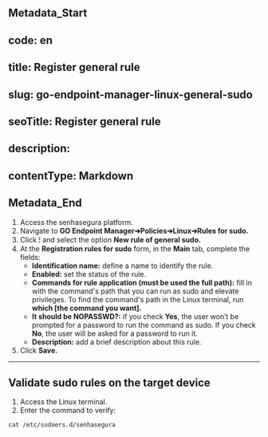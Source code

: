 ## Metadata_Start 
## code: en
## title: Register general rule 
## slug: go-endpoint-manager-linux-general-sudo 
## seoTitle: Register general rule 
## description:  
## contentType: Markdown 
## Metadata_End
1. Access the senhasegura platform.
2. Navigate to **GO Endpoint Manager➔Policies➔Linux➔Rules for sudo.**
3. Click **⁝** and select the option **New rule of general sudo.**
4. At the **Registration rules for sudo** form, in the **Main** tab, complete the fields:
    * **Identification name:** define a name to identify the rule.
    * **Enabled:** set the status of the rule.
    * **Commands for rule application (must be used the full path):** fill in with the  command's path that you can run as sudo and elevate privileges. To find the command's path in the Linux terminal, run **which [the command you want].**
    * **It should be NOPASSWD?:** if you check **Yes**, the user won’t be prompted for a password to run the command as sudo. If you check **No**, the user will be asked for a password to run it.
    * **Description:** add a brief description about this rule.
5. Click **Save.**
* * *
## Validate sudo rules on the target device

1. Access the Linux terminal.
2. Enter the command to verify:
```shell
cat /etc/sudoers.d/senhasegura
```

